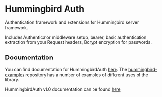# Hummingbird Auth

Authentication framework and extensions for Hummingbird server framework.

Includes Authenticator middleware setup, bearer, basic authentication extraction from your Request headers, Bcrypt encryption for passwords.


## Documentation

You can find documentation for HummingbirdAuth [here](https://hummingbird-project.github.io/hummingbird-docs/2.0/documentation/hummingbird/). The [hummingbird-examples](https://github.com/hummingbird-project/hummingbird-examples) repository has a number of examples of different uses of the library.

HummingbirdAuth v1.0 documentation can be found [here](https://hummingbird-project.github.io/hummingbird-docs/1.0/documentation/hummingbird/)
